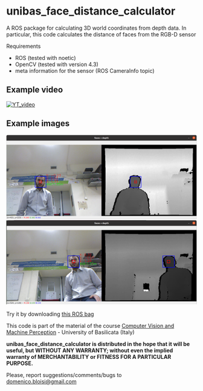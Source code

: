 # unibas_face_distance_calculator
A ROS package for calculating 3D world coordinates from depth data. In particular, this code
calculates the distance of faces from the RGB-D sensor

Requirements

- ROS (tested with noetic)
- OpenCV (tested with version 4.3)
- meta information for the sensor (ROS CameraInfo topic)

## Example video
[![YT_video](https://img.youtube.com/vi/WbfEt5JiNFc/0.jpg)](https://www.youtube.com/watch?v=WbfEt5JiNFc)

## Example images
![example_1](images/example_1.png)
![example_2](images/example_2.png)


Try it by downloading [this ROS bag](http://www.dis.uniroma1.it/~bloisi/didattica/RobotProgramming/face.bag)

This code is part of the material of the course [Computer Vision and Machine Perception](http://web.unibas.it/bloisi/corsi/visione-e-percezione.html) - University of Basilicata (Italy)

**unibas_face_distance_calculator is distributed in the hope that it will be useful,
but WITHOUT ANY WARRANTY; without even the implied warranty of
MERCHANTABILITY or FITNESS FOR A PARTICULAR PURPOSE.**
 
Please, report suggestions/comments/bugs to<br>
domenico.bloisi@gmail.com
